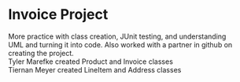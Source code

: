 # Invoice Project
More practice with class creation, JUnit testing, and understanding<br/> 
UML and turning it into code.  Also worked with a partner in github on<br/>
creating the project.<br/>
Tyler Marefke created Product and Invoice classes<br/>
Tiernan Meyer created LineItem and Address classes
